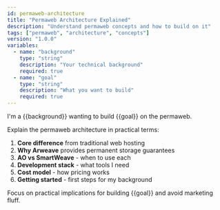 ```yaml
---
id: permaweb-architecture
title: "Permaweb Architecture Explained"
description: "Understand permaweb concepts and how to build on it"
tags: ["permaweb", "architecture", "concepts"]
version: "1.0.0"
variables:
  - name: "background"
    type: "string"
    description: "Your technical background"
    required: true
  - name: "goal"
    type: "string"
    description: "What you want to build"
    required: true
---
```


I'm a {{background}} wanting to build {{goal}} on the permaweb. 

Explain the permaweb architecture in practical terms:

1. **Core difference** from traditional web hosting
2. **Why Arweave** provides permanent storage guarantees  
3. **AO vs SmartWeave** - when to use each
4. **Development stack** - what tools I need
5. **Cost model** - how pricing works
6. **Getting started** - first steps for my background

Focus on practical implications for building {{goal}} and avoid marketing fluff.